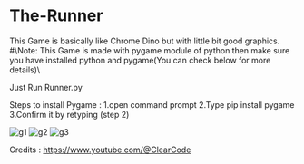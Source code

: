 # The-Runner
This Game is basically like Chrome Dino but with little bit good graphics.
#\\Note: This Game is made with pygame module of python then make sure you have installed python and pygame(You can check below for more details)\\

Just Run Runner.py


Steps to install Pygame :
  1.open command prompt
  2.Type pip install pygame
  3.Confirm it by retyping (step 2)
  
  
  
  
![g1](https://github.com/sapce-techy/The-Runner/assets/73981465/636fbeb3-784b-4363-ab5f-4c427d92ba40)
![g2](https://github.com/sapce-techy/The-Runner/assets/73981465/55d08a7b-15e5-471b-8a0c-46b9be3097a8)
![g3](https://github.com/sapce-techy/The-Runner/assets/73981465/11010412-459c-4f80-8cec-9c8e271c531c)



Credits :
  https://www.youtube.com/@ClearCode
